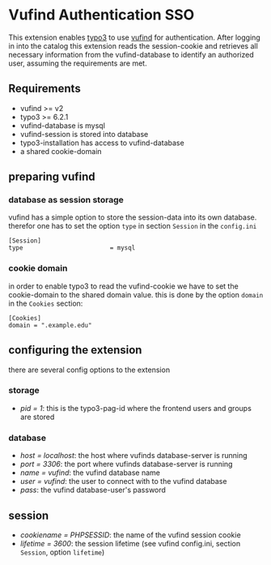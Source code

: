 # Vufind Authentication SSO

This extension enables [typo3][1] to use [vufind][2] for authentication. 
After logging in into the catalog this extension reads the session-cookie and 
retrieves all necessary information from the vufind-database to identify an 
authorized user, assuming the requirements are met.
 
## Requirements

* vufind >= v2
* typo3 >= 6.2.1
* vufind-database is mysql
* vufind-session is stored into database
* typo3-installation has access to vufind-database
* a shared cookie-domain

## preparing vufind

### database as session storage 
vufind has a simple option to store the session-data into its own database.
therefor one has to set the option `type` in section `Session` in the `config.ini`

```
[Session]
type                        = mysql
```

### cookie domain
in order to enable typo3 to read the vufind-cookie we have to set the cookie-domain
to the shared domain value. this is done by the option `domain` in the `Cookies` section:
```
[Cookies]
domain = ".example.edu"
```

## configuring the extension

there are several config options to the extension

### storage
* *pid = 1*: this is the typo3-pag-id where the frontend users and groups are stored

### database
* *host = localhost*: the host where vufinds database-server is running 
* *port = 3306*: the port where vufinds database-server is running
* *name = vufind*: the vufind database name
* *user = vufind*: the user to connect with to the vufind database
* *pass*: the vufind database-user's password

## session
* *cookiename = PHPSESSID*: the name of the vufind session cookie
* *lifetime = 3600*: the session lifetime (see vufind config.ini, section `Session`, option `lifetime`)

[1]: https://typo3.org
[2]: https://vufind.org